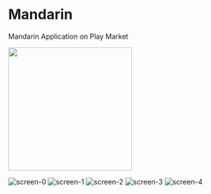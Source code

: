 # Mandarin
Mandarin Application on Play Market

<img src="https://user-images.githubusercontent.com/40741967/223964005-55243f69-41c3-4dcb-83af-91b80150cf7b.jpeg" width="250" height="250">

![screen-0](https://user-images.githubusercontent.com/40741967/223964005-55243f69-41c3-4dcb-83af-91b80150cf7b.jpeg)
![screen-1](https://user-images.githubusercontent.com/40741967/223964017-9ce3fa45-f222-4e9c-82d5-7368e0fdb3e4.jpeg)
![screen-2](https://user-images.githubusercontent.com/40741967/223964032-8f875bfe-1d37-4bb3-9e5f-851401cb5324.jpeg)
![screen-3](https://user-images.githubusercontent.com/40741967/223964039-9ba2e909-7cb9-431c-9ece-2e800d2629f2.jpeg)
![screen-4](https://user-images.githubusercontent.com/40741967/223964049-5c483ee3-7ff5-4e7d-bdd2-0af7a509225c.jpeg)
